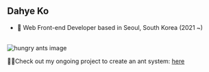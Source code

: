 <h2> Dahye Ko</h2>

- 🔭 Web Front-end Developer based in Seoul, South Korea (2021 ~)
</br>
<img src="https://github.com/user-attachments/assets/cb22550f-6f70-48e4-aaeb-b9591b8147e8" alt="hungry ants image" />

😶‍🌫️Check out my ongoing project to create an ant system: [here](https://github.com/hyeda1103/hungry-ants)
